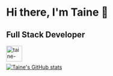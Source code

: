 # Hi there, I'm Taine 👋


## Full Stack Developer

[<img align="left" alt="taine-rasmussen | LinkedIn" width="42px" src="https://cdn.jsdelivr.net/npm/simple-icons@v3/icons/linkedin.svg" />][linkedin]

<br />
<br />

[![Taine's GitHub stats](https://github-readme-stats.vercel.app/api?username=taine-rasmussen&theme=dark&show_icons=true)](https://github.com/anuraghazra/github-readme-stats)

<br />





[linkedin]: https://www.linkedin.com/in/taine-rasmussen-a66a86184/
